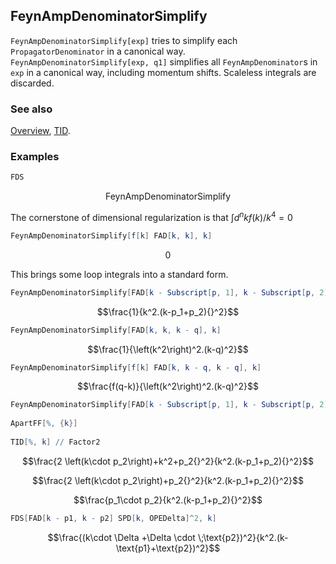 ## FeynAmpDenominatorSimplify

`FeynAmpDenominatorSimplify[exp]` tries to simplify each `PropagatorDenominator` in a canonical way. `FeynAmpDenominatorSimplify[exp, q1]` simplifies all `FeynAmpDenominator`s in `exp` in a canonical way, including momentum shifts. Scaleless integrals are discarded.

### See also

[Overview](Extra/FeynCalc.md), [TID](TID.md).

### Examples

```mathematica
FDS
```

$$\text{FeynAmpDenominatorSimplify}$$

The cornerstone of dimensional regularization is that $\int d^n k f(k)/k^4 = 0$

```mathematica
FeynAmpDenominatorSimplify[f[k] FAD[k, k], k]
```

$$0$$

This brings some loop integrals into a standard form.

```mathematica
FeynAmpDenominatorSimplify[FAD[k - Subscript[p, 1], k - Subscript[p, 2]], k]
```

$$\frac{1}{k^2.(k-p_1+p_2){}^2}$$

```mathematica
FeynAmpDenominatorSimplify[FAD[k, k, k - q], k]
```

$$\frac{1}{\left(k^2\right)^2.(k-q)^2}$$

```mathematica
FeynAmpDenominatorSimplify[f[k] FAD[k, k - q, k - q], k]
```

$$\frac{f(q-k)}{\left(k^2\right)^2.(k-q)^2}$$

```mathematica
FeynAmpDenominatorSimplify[FAD[k - Subscript[p, 1], k - Subscript[p, 2]] SPD[k, k], k] 
 
ApartFF[%, {k}] 
 
TID[%, k] // Factor2
```

$$\frac{2 \left(k\cdot p_2\right)+k^2+p_2{}^2}{k^2.(k-p_1+p_2){}^2}$$

$$\frac{2 \left(k\cdot p_2\right)+p_2{}^2}{k^2.(k-p_1+p_2){}^2}$$

$$\frac{p_1\cdot p_2}{k^2.(k-p_1+p_2){}^2}$$

```mathematica
FDS[FAD[k - p1, k - p2] SPD[k, OPEDelta]^2, k]
```

$$\frac{(k\cdot \Delta +\Delta \cdot \;\text{p2})^2}{k^2.(k-\text{p1}+\text{p2})^2}$$